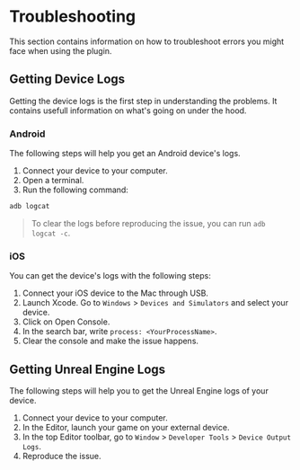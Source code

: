 # Troubleshooting
This section contains information on how to troubleshoot errors you might face when using the plugin.

## Getting Device Logs
Getting the device logs is the first step in understanding the problems. It contains usefull information on what's going on under the hood.
### Android
The following steps will help you get an Android device's logs.
1. Connect your device to your computer.
2. Open a terminal.
3. Run the following command:
```bash
adb logcat
```
> To clear the logs before reproducing the issue, you can run `adb logcat -c`.

### iOS
You can get the device's logs with the following steps:
1. Connect your iOS device to the Mac through USB.
2. Launch Xcode. Go to `Windows` > `Devices and Simulators` and select your device.
3. Click on Open Console.
4. In the search bar, write `process: <YourProcessName>`.
5. Clear the console and make the issue happens.

## Getting Unreal Engine Logs
The following steps will help you to get the Unreal Engine logs of your device.
1. Connect your device to your computer.
2. In the Editor, launch your game on your external device.
3. In the top Editor toolbar, go to `Window` > `Developer Tools` > `Device Output Logs`.
4. Reproduce the issue.